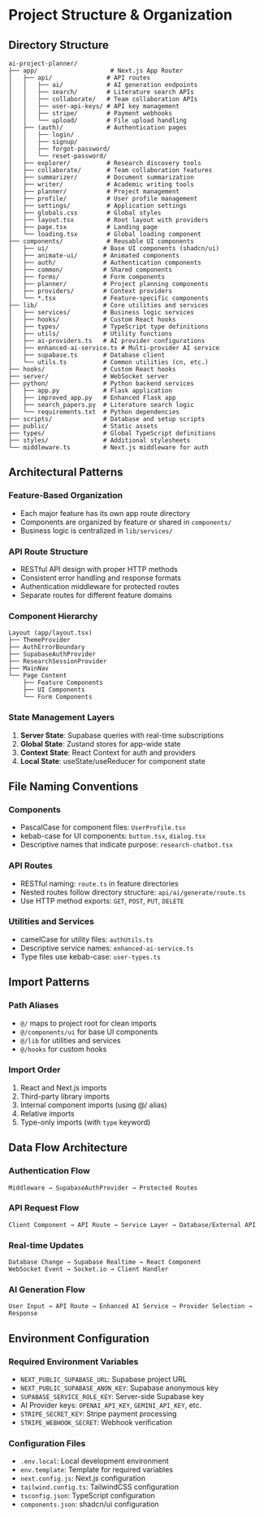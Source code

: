 # Project Structure & Organization

## Directory Structure

```
ai-project-planner/
├── app/                    # Next.js App Router
│   ├── api/               # API routes
│   │   ├── ai/            # AI generation endpoints
│   │   ├── search/        # Literature search APIs
│   │   ├── collaborate/   # Team collaboration APIs
│   │   ├── user-api-keys/ # API key management
│   │   ├── stripe/        # Payment webhooks
│   │   └── upload/        # File upload handling
│   ├── (auth)/            # Authentication pages
│   │   ├── login/
│   │   ├── signup/
│   │   ├── forgot-password/
│   │   └── reset-password/
│   ├── explorer/          # Research discovery tools
│   ├── collaborate/       # Team collaboration features
│   ├── summarizer/        # Document summarization
│   ├── writer/            # Academic writing tools
│   ├── planner/           # Project management
│   ├── profile/           # User profile management
│   ├── settings/          # Application settings
│   ├── globals.css        # Global styles
│   ├── layout.tsx         # Root layout with providers
│   ├── page.tsx           # Landing page
│   └── loading.tsx        # Global loading component
├── components/            # Reusable UI components
│   ├── ui/               # Base UI components (shadcn/ui)
│   ├── animate-ui/       # Animated components
│   ├── auth/             # Authentication components
│   ├── common/           # Shared components
│   ├── forms/            # Form components
│   ├── planner/          # Project planning components
│   ├── providers/        # Context providers
│   └── *.tsx             # Feature-specific components
├── lib/                  # Core utilities and services
│   ├── services/         # Business logic services
│   ├── hooks/            # Custom React hooks
│   ├── types/            # TypeScript type definitions
│   ├── utils/            # Utility functions
│   ├── ai-providers.ts   # AI provider configurations
│   ├── enhanced-ai-service.ts # Multi-provider AI service
│   ├── supabase.ts       # Database client
│   └── utils.ts          # Common utilities (cn, etc.)
├── hooks/                # Custom React hooks
├── server/               # WebSocket server
├── python/               # Python backend services
│   ├── app.py            # Flask application
│   ├── improved_app.py   # Enhanced Flask app
│   ├── search_papers.py  # Literature search logic
│   └── requirements.txt  # Python dependencies
├── scripts/              # Database and setup scripts
├── public/               # Static assets
├── types/                # Global TypeScript definitions
├── styles/               # Additional stylesheets
└── middleware.ts         # Next.js middleware for auth
```

## Architectural Patterns

### Feature-Based Organization
- Each major feature has its own app route directory
- Components are organized by feature or shared in `components/`
- Business logic is centralized in `lib/services/`

### API Route Structure
- RESTful API design with proper HTTP methods
- Consistent error handling and response formats
- Authentication middleware for protected routes
- Separate routes for different feature domains

### Component Hierarchy
```
Layout (app/layout.tsx)
├── ThemeProvider
├── AuthErrorBoundary
├── SupabaseAuthProvider
├── ResearchSessionProvider
├── MainNav
└── Page Content
    ├── Feature Components
    ├── UI Components
    └── Form Components
```

### State Management Layers
1. **Server State**: Supabase queries with real-time subscriptions
2. **Global State**: Zustand stores for app-wide state
3. **Context State**: React Context for auth and providers
4. **Local State**: useState/useReducer for component state

## File Naming Conventions

### Components
- PascalCase for component files: `UserProfile.tsx`
- kebab-case for UI components: `button.tsx`, `dialog.tsx`
- Descriptive names that indicate purpose: `research-chatbot.tsx`

### API Routes
- RESTful naming: `route.ts` in feature directories
- Nested routes follow directory structure: `api/ai/generate/route.ts`
- Use HTTP method exports: `GET`, `POST`, `PUT`, `DELETE`

### Utilities and Services
- camelCase for utility files: `authUtils.ts`
- Descriptive service names: `enhanced-ai-service.ts`
- Type files use kebab-case: `user-types.ts`

## Import Patterns

### Path Aliases
- `@/` maps to project root for clean imports
- `@/components/ui` for base UI components
- `@/lib` for utilities and services
- `@/hooks` for custom hooks

### Import Order
1. React and Next.js imports
2. Third-party library imports
3. Internal component imports (using @/ alias)
4. Relative imports
5. Type-only imports (with `type` keyword)

## Data Flow Architecture

### Authentication Flow
```
Middleware → SupabaseAuthProvider → Protected Routes
```

### API Request Flow
```
Client Component → API Route → Service Layer → Database/External API
```

### Real-time Updates
```
Database Change → Supabase Realtime → React Component
WebSocket Event → Socket.io → Client Handler
```

### AI Generation Flow
```
User Input → API Route → Enhanced AI Service → Provider Selection → Response
```

## Environment Configuration

### Required Environment Variables
- `NEXT_PUBLIC_SUPABASE_URL`: Supabase project URL
- `NEXT_PUBLIC_SUPABASE_ANON_KEY`: Supabase anonymous key
- `SUPABASE_SERVICE_ROLE_KEY`: Server-side Supabase key
- AI Provider keys: `OPENAI_API_KEY`, `GEMINI_API_KEY`, etc.
- `STRIPE_SECRET_KEY`: Stripe payment processing
- `STRIPE_WEBHOOK_SECRET`: Webhook verification

### Configuration Files
- `.env.local`: Local development environment
- `env.template`: Template for required variables
- `next.config.js`: Next.js configuration
- `tailwind.config.ts`: TailwindCSS configuration
- `tsconfig.json`: TypeScript configuration
- `components.json`: shadcn/ui configuration